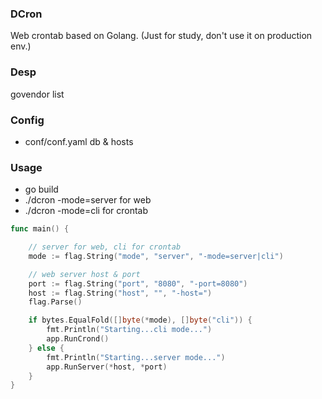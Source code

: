 ### DCron

Web crontab based on Golang. (Just for study, don't use it on production env.)

### Desp

govendor list

### Config
- conf/conf.yaml  db & hosts

### Usage

- go build
- ./dcron -mode=server for web
- ./dcron -mode=cli  for crontab

```go
func main() {

    // server for web, cli for crontab
	mode := flag.String("mode", "server", "-mode=server|cli")

    // web server host & port
	port := flag.String("port", "8080", "-port=8080")
	host := flag.String("host", "", "-host=")
	flag.Parse()

	if bytes.EqualFold([]byte(*mode), []byte("cli")) {
		fmt.Println("Starting...cli mode...")
		app.RunCrond()
	} else {
		fmt.Println("Starting...server mode...")
		app.RunServer(*host, *port)
	}
}
```

